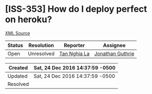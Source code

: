 # [ISS-353] How do I deploy perfect on heroku?

[XML Source](./xml/ISS-353.xml)
<p></p>





Status|Resolution|Reporter|Assignee
------|----------|--------|--------
Open|Unresolved|[Tan Nghia La](ninila)|[Jonathan Guthrie]($jono)





Created|Sat, 24 Dec 2016 14:37:59 -0500
-------|--------------
Updated|Sat, 24 Dec 2016 14:37:59 -0500
Resolved|




